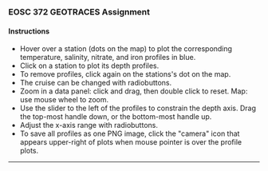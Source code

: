 ### EOSC 372 GEOTRACES Assignment
        
#### Instructions  

- Hover over a station (dots on the map) to plot the corresponding temperature, salinity, nitrate, and iron profiles in blue.
- Click on a station to plot its depth profiles.
- To remove profiles, click again on the stations's dot on the map.  
- The cruise can be changed with radiobuttons.
- Zoom in a data panel: click and drag, then double click to reset. Map: use mouse wheel to zoom.
- Use the slider to the left of the profiles to constrain the depth axis. Drag the top-most handle down, or the bottom-most handle up.
- Adjust the x-axis range with radiobuttons.      
- To save all profiles as one PNG image, click the "camera" icon that appears upper-right of plots when mouse pointer is over the profile plots.   

----------